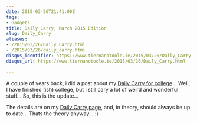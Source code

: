 ```yaml
---
date: 2015-03-26T21:41:00Z
tags:
- Gadgets
title: Daily Carry, March 2015 Edition
slug: Daily_Carry
aliases:
- /2015/03/26/Daily_Carry.html
- /2015/03/26/daily_carry.html
disqus_identifier: https://www.tiernanotoole.ie/2015/03/26/Daily_Carry.html
disqus_url: https://www.tiernanotoole.ie/2015/03/26/Daily_Carry.html

---
```

 A couple of years back, i did a post about my [Daily Carry for college][1]... Well, I have finished (ish) college, but i still cary a lot of weird and wonderful stuff... So, this is the update... 

The details are on my [Daily Carry page][2], and, in theory, should always be up to date... Thats the theory anyway... :)


[1]: /2013/01/27/college_bag_contents.html
[2]: /DailyCarry/